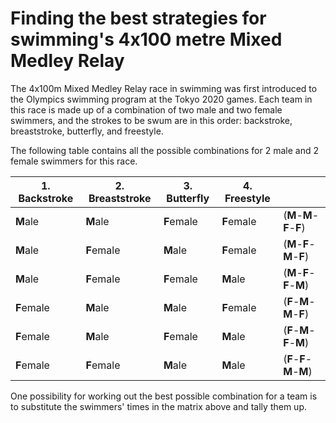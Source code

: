 # Finding the best strategies for swimming's 4x100 metre Mixed Medley Relay

The 4x100m Mixed Medley Relay race in swimming was first introduced to the Olympics swimming program at the Tokyo 2020 games. Each team in this race is made up of a combination of two male and two female swimmers, and the strokes to be swum are in this order: backstroke, breaststroke, butterfly, and freestyle.

The following table contains all the possible combinations for 2 male and 2 female swimmers for this race.

|   1. Backstroke   |   2. Breaststroke   |   3. Butterfly   |   4. Freestyle   |                           | 
| ----------------- | ------------------- | ---------------- | ---------------- |---------------------------|
|    **M**ale       |    **M**ale         |    **F**emale    |    **F**emale    | (**M**-**M**-**F**-**F**) |
|    **M**ale       |    **F**emale       |    **M**ale      |    **F**emale    | (**M**-**F**-**M**-**F**) |
|    **M**ale       |    **F**emale       |    **F**emale    |    **M**ale      | (**M**-**F**-**F**-**M**) |
|    **F**emale     |    **M**ale         |    **M**ale      |    **F**emale    | (**F**-**M**-**M**-**F**) |
|    **F**emale     |    **M**ale         |    **F**emale    |    **M**ale      | (**F**-**M**-**F**-**M**) |
|    **F**emale     |    **F**emale       |    **M**ale      |    **M**ale      | (**F**-**F**-**M**-**M**) |

One possibility for working out the best possible combination for a team is to substitute the swimmers' times in the matrix above and tally them up.
